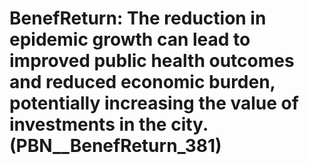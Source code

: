 # BenefReturn: __The reduction in epidemic growth can lead to improved public health outcomes and reduced economic burden, potentially increasing the value of investments in the city.__ (PBN__BenefReturn_381)

